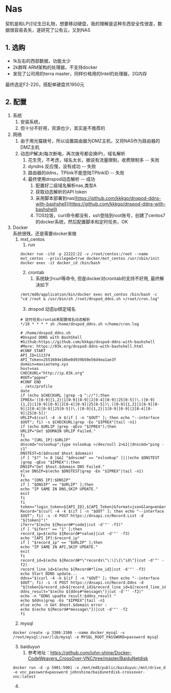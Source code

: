 # Nas

契机是和LP讨论生日礼物，想要移动硬盘，我的理解是这种东西安全性很差，数据很容易丢失，遂研究了公有云，又到NAS

## 1. 选购
- 1k左右的西部数据，功能太少
- 2k群晖  ARM架构的处理器，不支持docker
- 发现了公司用的terra master，同样价格用的Intel的处理器，2G内存

最终选定F2-220，搭配单硬盘共1950元

## 2. 配置
1. 系统
   1. 安装系统，
   2. 但十分不好用，资源也少，其实是不推荐的
2. 网络
   1. 由于用光猫拨号，所以设置路由器为DMZ主机，又将NAS作为路由器的DMZ主机
   2. 动态IP解决(每次断电，再次拨号都会换IP)，域名解析
      1. 花生壳，不考虑，域名太长，据说有流量限制，收费限制多  -- 失败
      2. dyndns 反应慢，没有成功  -- 失败
      3. 路由器的ddns，TPlink不能登陆TPlinkID  -- 失败
      4. 最终使用dnspod动态解析  -- 成功
         1. 配置好二级域名解析nas,类型A
         2. 获取动态解析的API token
         3. 采用脚本部署到nas[https://github.com/kkkgo/dnspod-ddns-with-bashshell](https://github.com/kkkgo/dnspod-ddns-with-bashshell)
         4. TOS垃圾，curl命令都没有，ssh登陆到root账号，创建了centos7的docker系统，然后配置脚本和定时任务，OK
3. Docker  
系统很残，还是需要docker来做
   1. mxt_centos
      1. run
        ```
        docker run -itd -p 22222:22 -v /root/centos:/root --name mxt_centos --privileged=true docker/mxt_centos /usr/sbin/init
        docker exec -it docker_id /bin/bash
        ```
      2. crontab
         1. 系统缺少curl等命令, 但是docker对crontab的支持不好用, 最终解决如下
        ```
        /mnt/md0/application/bin/docker exec mxt_centos /bin/bash -c "cd /root & /usr/bin/sh /root/dnspod_ddns.sh >/root/cron.log"
        ```
      3. dnspod 动态ip绑定域名
        ```
        # 定时任务crontab来配置域名动态解析
        */10 * * * * sh /home/dnspod_ddns.sh >/home/cron.log

        # /home/dnspod_ddns.sh
        #Dnspod DDNS with BashShell
        #Github:https://github.com/kkkgo/dnspod-ddns-with-bashshell
        #More: https://03k.org/dnspod-ddns-with-bashshell.html
        #CONF START
        API_ID=111374
        API_Token=2551604e10be0d939b50e56d4ea1ae3f
        domain=maxiaoteng.xyz
        host=nas
        CHECKURL="http://ip.03k.org"
        #OUT="pppoe"
        #CONF END
        . /etc/profile
        date
        if (echo $CHECKURL |grep -q "://");then
        IPREX='([0-9]{1,2}|1[0-9][0-9]|2[0-4][0-9]|25[0-5])\.([0-9]{1,2}|1[0-9][0-9]|2[0-4][0-9]|25[0-5])\.([0-9]{1,2}|1[0-9][0-9]|2[0-4][0-9]|25[0-5])\.([0-9]{1,2}|1[0-9][0-9]|2[0-4][0-9]|25[0-5])'
        URLIP=$(curl -4 -k $(if [ -n "$OUT" ]; then echo "--interface $OUT"; fi) -s $CHECKURL|grep -Eo "$IPREX"|tail -n1)
        if (echo $URLIP |grep -qEvo "$IPREX");then
        URLIP="Get $DOMAIN URLIP Failed."
        fi
        echo "[URL IP]:$URLIP"
        dnscmd="nslookup";type nslookup >/dev/null 2>&1||dnscmd="ping -c1"
        DNSTEST=$($dnscmd $host.$domain)
        if [ "$?" != 0 ]&&[ "$dnscmd" == "nslookup" ]||(echo $DNSTEST |grep -qEvo "$IPREX");then
        DNSIP="Get $host.$domain DNS Failed."
        else DNSIP=$(echo $DNSTEST|grep -Eo "$IPREX"|tail -n1)
        fi
        echo "[DNS IP]:$DNSIP"
        if [ "$DNSIP" == "$URLIP" ];then
        echo "IP SAME IN DNS,SKIP UPDATE."
        exit
        fi
        fi
        token="login_token=${API_ID},${API_Token}&format=json&lang=en&error_on_empty=yes&domain=${domain}&sub_domain=${host}"
        Record="$(curl -4 -k $(if [ -n "$OUT" ]; then echo "--interface $OUT"; fi) -s -X POST https://dnsapi.cn/Record.List -d "${token}")"
        iferr="$(echo ${Record#*code}|cut -d'"' -f3)"
        if [ "$iferr" == "1" ];then
        record_ip=$(echo ${Record#*value}|cut -d'"' -f3)
        echo "[API IP]:$record_ip"
        if [ "$record_ip" == "$URLIP" ];then
        echo "IP SAME IN API,SKIP UPDATE."
        exit
        fi
        record_id=$(echo ${Record#*\"records\"\:\[\{\"id\"}|cut -d'"' -f2)
        record_line_id=$(echo ${Record#*line_id}|cut -d'"' -f3)
        echo Start DDNS update...
        ddns="$(curl -4 -k $(if [ -n "$OUT" ]; then echo "--interface $OUT"; fi) -s -X POST https://dnsapi.cn/Record.Ddns -d "${token}&record_id=${record_id}&record_line_id=${record_line_id}")"
        ddns_result="$(echo ${ddns#*message\"}|cut -d'"' -f2)"
        echo -n "DDNS upadte result:$ddns_result "
        echo $ddns|grep -Eo "$IPREX"|tail -n1
        else echo -n Get $host.$domain error :
        echo $(echo ${Record#*message\"})|cut -d'"' -f2
        fi
        ``` 
   2. mysql
    ```
    docker create -p 3306:3306 --name docker_mysql -v /root/mysql:/var/lib/mysql -e MYSQL_ROOT_PASSWORD=password mysql
    ``` 
   3. baiduyun
      1. 参考地址：https://github.com/john-shine/Docker-CodeWeavers_CrossOver-VNC/tree/master/BaiduNetdisk
    ```
    docker run -d -p 5901:5901 -v /mnt/md0/public/baiduyun:/mnt/drive_d -e vnc_password=password johnshine/baidunetdisk-crossover-vnc:latest
    ``` 
   4. 

